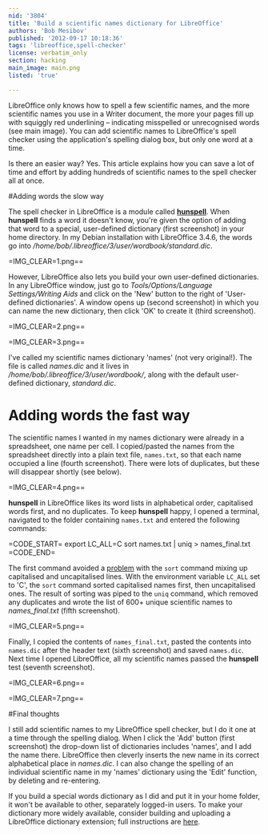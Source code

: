 ```yaml
---
nid: '3804'
title: 'Build a scientific names dictionary for LibreOffice'
authors: 'Bob Mesibov'
published: '2012-09-17 10:18:36'
tags: 'libreoffice,spell-checker'
license: verbatim_only
section: hacking
main_image: main.png
listed: 'true'

---
```

LibreOffice only knows how to spell a few scientific names, and the more scientific names you use in a Writer document, the more your pages fill up with squiggly red underlining – indicating misspelled or unrecognised words (see main image). You can add scientific names to LibreOffice's spell checker using the application's spelling dialog box, but only one word at a time.

Is there an easier way? Yes. This article explains how you can save a lot of time and effort by adding hundreds of scientific names to the spell checker all at once.

<!--break-->

#Adding words the slow way

The spell checker in LibreOffice is a module called [__hunspell__](http://hunspell.sourceforge.net/). When __hunspell__ finds a word it doesn't know, you're given the option of adding that word to a special, user-defined dictionary (first screenshot) in your home directory. In my Debian installation with LibreOffice 3.4.6, the words go into _/home/bob/.libreoffice/3/user/wordbook/standard.dic_.

=IMG_CLEAR=1.png==

However, LibreOffice also lets you build your own user-defined dictionaries. In any LibreOffice window, just go to _Tools/Options/Language Settings/Writing Aids_ and click on the 'New' button to the right of 'User-defined dictionaries'. A window opens up (second screenshot) in which you can name the new dictionary, then click 'OK' to create it (third screenshot).

=IMG_CLEAR=2.png==

=IMG_CLEAR=3.png==

I've called my scientific names dictionary 'names' (not very original!). The file is called _names.dic_ and it lives in _/home/bob/.libreoffice/3/user/wordbook/_, along with the default user-defined dictionary, _standard.dic_.

# Adding words the fast way

The scientific names I wanted in my names dictionary were already in a spreadsheet, one name per cell. I copied/pasted the names from the spreadsheet directly into a plain text file, `names.txt`, so that each name occupied a line (fourth screenshot). There were lots of duplicates, but these will disappear shortly (see below).

=IMG_CLEAR=4.png==

__hunspell__ in LibreOffice likes its word lists in alphabetical order, capitalised words first, and no duplicates. To keep __hunspell__ happy, I opened a terminal, navigated to the folder containing `names.txt` and entered the following commands:

=CODE_START=
export LC_ALL=C
sort names.txt | uniq > names_final.txt
=CODE_END=

The first command avoided a [problem](http://www.skorks.com/2010/05/sort-files-like-a-master-with-the-linux-sort-command-bash/) with the `sort` command mixing up capitalised and uncapitalised lines. With the environment variable `LC_ALL` set to 'C', the `sort` command sorted capitalised names first, then uncapitalised ones. The result of sorting was piped to the `uniq` command, which removed any duplicates and wrote the list of 600+ unique scientific names to _names_final.txt_ (fifth screenshot).

=IMG_CLEAR=5.png==

Finally, I copied the contents of `names_final.txt`, pasted the contents into `names.dic` after the header text (sixth screenshot) and saved `names.dic`. Next time I opened LibreOffice, all my scientific names passed the __hunspell__ test (seventh screenshot).

=IMG_CLEAR=6.png==

=IMG_CLEAR=7.png==

#Final thoughts

I still add scientific names to my LibreOffice spell checker, but I do it one at a time through the spelling dialog. When I click the 'Add' button (first screenshot) the drop-down list of dictionaries includes 'names', and I add the name there. LibreOffice then cleverly inserts the new name in its correct alphabetical place in _names.dic_. I can also change the spelling of an individual scientific name in my 'names' dictionary using the 'Edit' function, by deleting and re-entering.

If you build a special words dictionary as I did and put it in your home folder, it won't be available to other, separately logged-in users. To make your dictionary more widely available, consider building and uploading a LibreOffice dictionary extension; full instructions are [here](http://extensions.libreoffice.org/).